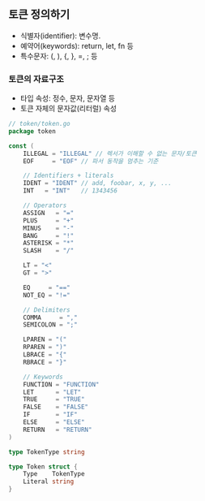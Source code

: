 ## 토큰 정의하기

- 식별자(identifier): 변수명.
- 예약어(keywords): return, let, fn 등
- 특수문자: (, ), {, }, =, ; 등

### 토큰의 자료구조

- 타입 속성: 정수, 문자, 문자열 등
- 토큰 자체의 문자값(리터럴) 속성

```go
// token/token.go
package token

const (
	ILLEGAL = "ILLEGAL" // 렉서가 이해할 수 없는 문자/토큰
	EOF     = "EOF" // 파서 동작을 멈추는 기준

	// Identifiers + literals
	IDENT = "IDENT" // add, foobar, x, y, ...
	INT   = "INT"   // 1343456

	// Operators
	ASSIGN   = "="
	PLUS     = "+"
	MINUS    = "-"
	BANG     = "!"
	ASTERISK = "*"
	SLASH    = "/"

	LT = "<"
	GT = ">"

	EQ     = "=="
	NOT_EQ = "!="

	// Delimiters
	COMMA     = ","
	SEMICOLON = ";"

	LPAREN = "("
	RPAREN = ")"
	LBRACE = "{"
	RBRACE = "}"

	// Keywords
	FUNCTION = "FUNCTION"
	LET      = "LET"
	TRUE     = "TRUE"
	FALSE    = "FALSE"
	IF       = "IF"
	ELSE     = "ELSE"
	RETURN   = "RETURN"
)

type TokenType string

type Token struct {
	Type    TokenType
	Literal string
}
```
